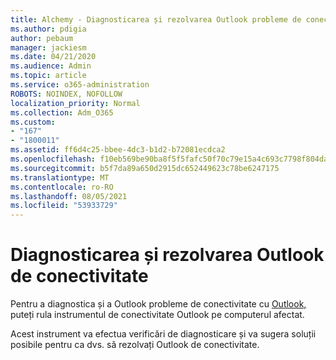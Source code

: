 ```yaml
---
title: Alchemy - Diagnosticarea și rezolvarea Outlook probleme de conectivitate
ms.author: pdigia
author: pebaum
manager: jackiesm
ms.date: 04/21/2020
ms.audience: Admin
ms.topic: article
ms.service: o365-administration
ROBOTS: NOINDEX, NOFOLLOW
localization_priority: Normal
ms.collection: Adm_O365
ms.custom:
- "167"
- "1800011"
ms.assetid: ff6d4c25-bbee-4dc3-b1d2-b72081ecdca2
ms.openlocfilehash: f10eb569be90ba8f5f5fafc50f70c79e15a4c693c7798f804da4206846eccecc
ms.sourcegitcommit: b5f7da89a650d2915dc652449623c78be6247175
ms.translationtype: MT
ms.contentlocale: ro-RO
ms.lasthandoff: 08/05/2021
ms.locfileid: "53933729"
---
```

# <a name="diagnose-and-resolve-outlook-connectivity-issues"></a>Diagnosticarea și rezolvarea Outlook de conectivitate

Pentru a diagnostica și a Outlook probleme de conectivitate cu [Outlook,](https://aka.ms/SaRA-OutlookDisconnect-Alchemy) puteți rula instrumentul de conectivitate Outlook pe computerul afectat.
  
Acest instrument va efectua verificări de diagnosticare și va sugera soluții posibile pentru ca dvs. să rezolvați Outlook de conectivitate.
  
